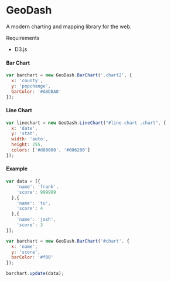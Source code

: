 GeoDash
=======

A modern charting and mapping library for the web.

Requirements
 - D3.js

#### Bar Chart
```javascript
var barchart = new GeoDash.BarChart('.chart2', {
  x: 'county',
  y: 'popchange',
  barColor: '#A8DBA8'
});
```

#### Line Chart
```javascript
var linechart = new GeoDash.LineChart("#line-chart .chart", {
  x: 'date',
  y: 'stat',
  width: 'auto',
  height: 255,
  colors: ['#d80000', '#006200']
});
```

#### Example
```javascript
var data = [{
    'name': 'frank',
    'score': 999999
  },{
    'name': 'tu',
    'score': 4
  },{
    'name': 'josh',
    'score': 3
}];

var barchart = new GeoDash.BarChart('#chart', {
  x: 'name',
  y: 'score',
  barColor: '#f00'
});

barchart.update(data);
```
